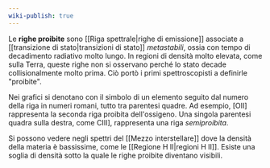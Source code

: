 ```yaml
---
wiki-publish: true
---
```

Le **righe proibite** sono [[Riga spettrale|righe di emissione]] associate a [[transizione di stato|transizioni di stato]] *metastabili*, ossia con tempo di decadimento radiativo molto lungo. In regioni di densità molto elevata, come sulla Terra, queste righe non si osservano perché lo stato decade collisionalmente molto prima. Ciò portò i primi spettroscopisti a definirle "proibite".

Nei grafici si denotano con il simbolo di un elemento seguito dal numero della riga in numeri romani, tutto tra parentesi quadre. Ad esempio, \[OII\] rappresenta la seconda riga proibita dell'ossigeno. Una singola parentesi quadra sulla destra, come CIII], rappresenta una riga *semiproibita*.

Si possono vedere negli spettri del [[Mezzo interstellare]] dove la densità della materia è bassissime, come le [[Regione H II|regioni H II]]. Esiste una soglia di densità sotto la quale le righe proibite diventano visibili.